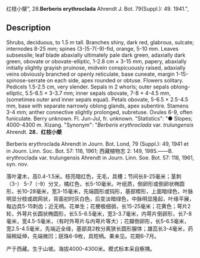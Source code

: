 红枝小檗",
28.**Berberis erythroclada** Ahrendt J. Bot. 79(Suppl.): 49. 1941.",

## Description
Shrubs, deciduous, to 1.5 m tall. Branches shiny, dark red, glabrous, sulcate; internodes 8-25 mm; spines (3-)5-7(-9)-fid, orange, 5-10 mm. Leaves subsessile; leaf blade abaxially ultimately pale dark green, adaxially dark green, obovate or obovate-elliptic, 1-2.8 cm × 3-15 mm, papery, abaxially initially slightly grayish pruinose, midvein conspicuously raised, adaxially veins obviously branched or openly reticulate, base cuneate, margin 1-15-spinose-serrate on each side, apex rounded or obtuse. Flowers solitary. Pedicels 1.5-2.5 cm, very slender. Sepals in 2 whorls; outer sepals oblong-elliptic, 5.5-6.5 × 3-3.7 mm; inner sepals obovate, 7-8 × 4-4.5 mm, (sometimes outer and inner sepals equal). Petals obovate, 5-6.5 × 2.5-4.5 mm, base with separate narrowly oblong glands, apex subentire. Stamens 3-4 mm; anther connective slightly prolonged, subretuse. Ovules 6-9, often funiculate. Berry unknown. Fl. Jun-Jul, fr. unknown.
  "Statistics": "● Slopes; 4000-4300 m. Xizang.
  "Synonym": "*Berberis erythroclada* var. *trulungensis* Ahrendt.
**28．红枝小檗**

Berberis erythroclada Ahrendt in Journ. Bot. Lond, 79 (Suppl.): 49, 1941 et in Journ. Linn. Soc. Bot. 57: 118, 1961; 西藏植物志 2: 149, 1985.——B. erythroclada var. trulungensis Ahrendt in Journ. Linn. Soe. Bot. 57: 118, 1961, syn. nov.

落叶灌木，高0.4-1.5米。枝亮暗红色，无毛，具槽；节间长8-25毫米；茎刺（3-） 5-7（-9）分叉，橘红色，长5-10毫米。叶纸质，倒卵形或倒卵状椭圆形，长10-28毫米，宽3-15毫米，先端圆形或钝形，基部楔形，上面暗绿色，叶脉明显分枝或疏网状，背面初时灰白色，后变淡暗绿色，中脉明显隆起，叶缘平展，每边具5-15刺齿；近无柄。花单生；花梗极细弱，长15-25毫米；花黄色；萼片2轮，外萼片长圆状椭圆形，长5.5-6.5毫米，宽3-3.7毫米，内萼片倒卵形，长7-8毫米，宽4.5-5毫米，（有时外萼片与内萼片等大）；花瓣倒卵形，长5-6.5毫米，宽2.5-4.5毫米，先端近全缘，基部具2枚分离狭长圆形腺体；雄蕊长3-4毫米，药隔稍延伸，先端微凹；胚珠6-9枚，具短柄。果未见。花期6-7月。

产于西藏。生于山坡。海拔4000-4300米。模式标本采自察隅。
